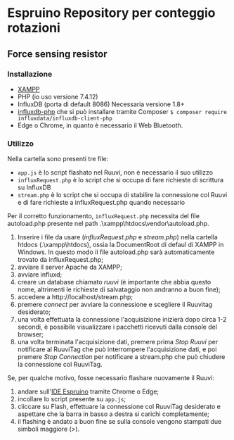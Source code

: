 # Espruino Repository per conteggio rotazioni 

## Force sensing resistor
### Installazione
- [XAMPP](https://www.apachefriends.org/it/index.html)
- PHP (io uso versione 7.4.12)
- InfluxDB (porta di default 8086) Necessaria versione 1.8+
- [influxdb-php](https://github.com/influxdata/influxdb-php) che si può installare tramite Composer 
        ```
       $ composer require influxdata/influxdb-client-php
       ```
- Edge o Chrome, in quanto è necessario il Web Bluetooth.
       
### Utilizzo
Nella cartella sono presenti tre file:
- ``` app.js ``` è lo script flashato nel Ruuvi, non è necessario il suo utilizzo
- ``` influxRequest.php ``` è lo script che si occupa di fare richieste di scrittura su InfluxDB
- ``` stream.php ``` è lo script che si occupa di stabilire la connessione col Ruuvi e di fare richieste a influxRequest.php quando necessario

Per il corretto funzionamento, ``` influxRequest.php ``` necessita del file autoload.php presente nel path .\xampp\htdocs\vendor\autoload.php. 

1) Inserire i file da usare (*influxRequest.php* e *stream.php*) nella cartella htdocs (.\xampp\htdocs), ossia la DocumentRoot di defaul di XAMPP in Windows.
    In questo modo il file autoload.php sarà automaticamente trovato da influxRequest.php;
2) avviare il server Apache da XAMPP;
3) avviare influxd;
4) creare un database chiamato *ruuvi* (è importante che abbia questo nome, altrimenti le richieste di salvataggio non andranno a buon fine);
3) accedere a http://localhost/stream.php;
4) premere *connect* per avviare la connessione e scegliere il Ruuvitag desiderato;
5) una volta effettuata la connessione l'acquisizione inizierà dopo circa 1-2 secondi, è possibile visualizzare i pacchetti ricevuti dalla console del browser;
6) una volta terminata l'acquisizione dati, premere prima *Stop Ruuvi* per notificare al RuuviTag che può interrompere l'acquisizione dati, e poi premere *Stop Connection* per notificare a stream.php che può chiudere la connessione col RuuviTag.


Se, per qualche motivo, fosse necessario flashare nuovamente il Ruuvi:
1) andare sull'[IDE Espruino](https://www.espruino.com/ide/) tramite Chrome o Edge;
2) incollare lo script presente su ``` app.js ```;
3) cliccare su Flash, effettuare la connessione col RuuviTag desiderato e aspettare che la barra in basso a destra si carichi completamente;
4) il flashing è andato a buon fine se sulla console vengono stampati due simboli maggiore (>). 

